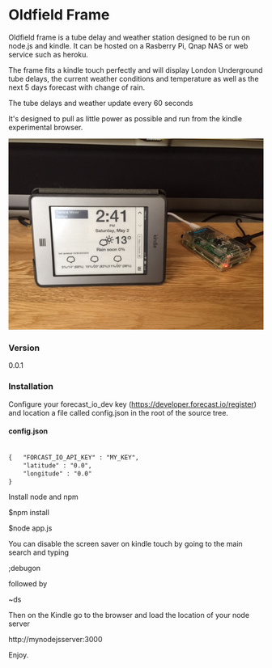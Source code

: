 # Oldfield Frame

Oldfield frame is a tube delay and weather station designed to be run on node.js and kindle. It can be hosted on a Rasberry Pi, Qnap NAS or web service such as heroku.

The frame fits a kindle touch perfectly and will display London Underground tube delays, the current weather conditions and temperature as well as the next 5 days forecast with change of rain.

The tube delays and weather update every 60 seconds

It's designed to pull as little power as possible and run from the kindle experimental browser.

![Alt text](img/frame.jpg)

### Version
0.0.1

### Installation

Configure your forecast_io_dev key (https://developer.forecast.io/register)
 and location a file called config.json in the root of the source tree.

#### config.json
<pre><code>
{   "FORCAST_IO_API_KEY" : "MY_KEY",  
    "latitude" : "0.0",
    "longitude" : "0.0"
}
</code></pre>

Install node and npm

$npm install

$node app.js

You can disable the screen saver on kindle touch by going to the main search and typing

;debugon

followed by

~ds

Then on the Kindle go to the browser and load the location of your node server

http://mynodejsserver:3000

Enjoy.
